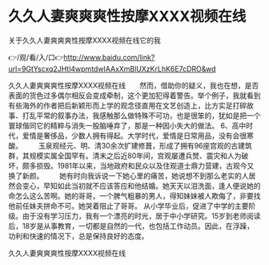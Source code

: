 # 久久人妻爽爽爽性按摩ⅩXXX视频在线
关于久久人妻爽爽爽性按摩ⅩXXX视频在线它的我

👉/观/看/入/口👉http://www.baidu.com/link?url=9GtYscxq2JHtl4wpmtdwIAAxXmBlUXzKrLhK6E7cDRO&wd

久久人妻爽爽爽性按摩ⅩXXX视频在线　　然而，借助你的疑义，我也在想，是否表面的货色过多偶尔相反会变成牵制，这个更加犯得着警告。举个例子，我就看到有些海外的作者把后新颖形而上学的观念径直用在文艺创造上，比方实足打碎故事、打乱平常的叙事办法，我感触那么做特殊不可功，也是很笨的，犹如是把一个寰球偕同它的精粹与消失一股脑唾弃了，那是一种因小失大的做法。
	6、高中时代，爱情是奢侈品，少数人拥有得起。大学时代，爱情是日常用品，没有会很寒酸。
　　玉泉观经元、明、清30余次扩建修葺，形成了拥有96座宫观的古建筑群，其规模实属全国罕有。清末之后近80年间，宫观屡遭兵燹、震灾和人为破坏，颇多损毁。1981年以来，当地政府和民众以及住观道士鼎力营建，古观今又换了新颜。
　　她有时向我诉说一下她心里的痛苦，她说想不到那么老实的人居然会变心，早知如此当初就不应该答应和他结婚。她天天以泪洗面，逢人便说她的命怎么这么苦啊。她的哥哥，一个脾气粗暴的男人，得知妹妹被人欺侮了，非要找他前任妹夫拼命不可。她哭着阻止了哥哥。
从小学毕业后，促进了中学的主要阶级。由于没有学习压力，我有一个漂亮的时光，居于中小学研究。15岁到老师阅读后，18岁是从事教育，一切都是自然的一代，也包括工作动员。因此，在浮躁，功利和快速的情况下，总是保持良好的态度。

久久人妻爽爽爽性按摩ⅩXXX视频在线
